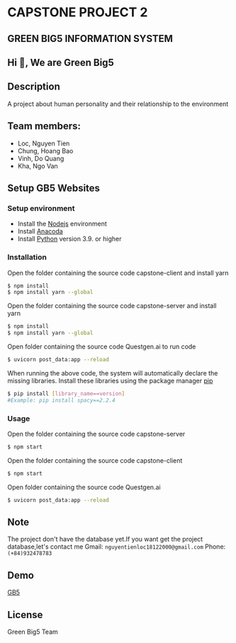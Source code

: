 # CAPSTONE PROJECT 2
## GREEN BIG5 INFORMATION SYSTEM
## Hi 👋, We are Green Big5

## Description
A project about human personality and their relationship to the environment

## Team members: 
- Loc, Nguyen Tien
- Chung, Hoang Bao
- Vinh, Do Quang
- Kha, Ngo Van

## Setup GB5 Websites

### Setup environment
- Install the [Nodejs](https://nodejs.org/en/download/) environment
- Install [Anacoda](https://www.anaconda.com/)
- Install [Python](https://www.python.org/downloads/) version 3.9. or higher

### Installation

Open the folder containing the source code capstone-client and install yarn

```bash
$ npm install
$ npm install yarn --global
```

Open the folder containing the source code capstone-server and install yarn

```bash
$ npm install
$ npm install yarn --global
```

Open folder containing the source code Questgen.ai to run code 

```bash
$ uvicorn post_data:app --reload
```

When running the above code, the system will automatically declare the missing libraries. Install these libraries using the package manager [pip](https://pip.pypa.io/en/stable/)

```bash
$ pip install [library_name==version]
#Example: pip install spacy==2.2.4
```

### Usage

Open the folder containing the source code capstone-server
```bash
$ npm start
```

Open the folder containing the source code capstone-client
```bash
$ npm start
```

Open folder containing the source code Questgen.ai

```bash
$ uvicorn post_data:app --reload
```

## Note
The project don't have the database yet.If you want get the project database,let's contact me
Gmail: `nguyentienloc18122000@gmail.com`
Phone: `(+84)932478783`

## Demo
[GB5](http://greenbig5.herokuapp.com/)

## License
Green Big5 Team

